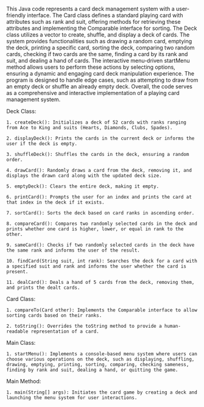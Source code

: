 This Java code represents a card deck management system with a user-friendly interface. The Card class defines a standard playing card with attributes such as rank and suit, offering methods for retrieving these attributes and implementing the Comparable interface for sorting. The Deck class utilizes a vector to create, shuffle, and display a deck of cards. The system provides functionalities such as drawing a random card, emptying the deck, printing a specific card, sorting the deck, comparing two random cards, checking if two cards are the same, finding a card by its rank and suit, and dealing a hand of cards. The interactive menu-driven startMenu method allows users to perform these actions by selecting options, ensuring a dynamic and engaging card deck manipulation experience. The program is designed to handle edge cases, such as attempting to draw from an empty deck or shuffle an already empty deck. Overall, the code serves as a comprehensive and interactive implementation of a playing card management system.

Deck Class:

    1. createDeck(): Initializes a deck of 52 cards with ranks ranging from Ace to King and suits (Hearts, Diamonds, Clubs, Spades).
    
    2. displayDeck(): Prints the cards in the current deck or informs the user if the deck is empty.
    
    3. shuffleDeck(): Shuffles the cards in the deck, ensuring a random order.
    
    4. drawCard(): Randomly draws a card from the deck, removing it, and displays the drawn card along with the updated deck size.
    
    5. emptyDeck(): Clears the entire deck, making it empty.
    
    6. printCard(): Prompts the user for an index and prints the card at that index in the deck if it exists.
    
    7. sortCard(): Sorts the deck based on card ranks in ascending order.
    
    8. compareCard(): Compares two randomly selected cards in the deck and prints whether one card is higher, lower, or equal in rank to the other.
    
    9. sameCard(): Checks if two randomly selected cards in the deck have the same rank and informs the user of the result.
    
    10. findCard(String suit, int rank): Searches the deck for a card with a specified suit and rank and informs the user whether the card is present.
    
    11. dealCard(): Deals a hand of 5 cards from the deck, removing them, and prints the dealt cards.

Card Class:

    1. compareTo(Card other): Implements the Comparable interface to allow sorting cards based on their ranks.
    
    2. toString(): Overrides the toString method to provide a human-readable representation of a card.

Main Class:

    1. startMenu(): Implements a console-based menu system where users can choose various operations on the deck, such as displaying, shuffling, drawing, emptying, printing, sorting, comparing, checking sameness, finding by rank and suit, dealing a hand, or quitting the game.

Main Method:
    
    1. main(String[] args): Initiates the card game by creating a deck and launching the menu system for user interactions.
